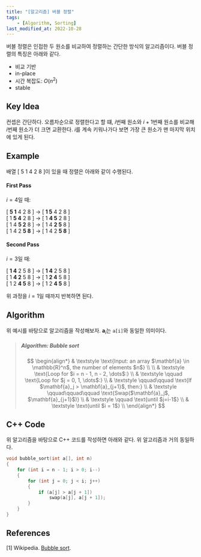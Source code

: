 ```yaml
---
title: "[알고리즘] 버블 정렬"
tags:
    - [Algorithm, Sorting]
last_modified_at: 2022-10-28
---
```


버블 정렬은 인접한 두 원소를 비교하여 정렬하는 간단한 방식의 알고리즘이다. 버블 정렬의 특징은 아래와 같다.

* 비교 기반
* in-place
* 시간 복잡도: $O(n^2)$
* stable

## Key Idea

컨셉은 간단하다. 오름차순으로 정렬한다고 할 떄, $i$번째 원소와 $i+1$번째 원소를 비교해 $i$번째 원소가 더 크면 교환한다. $i$를 계속 키워나가다 보면 가장 큰 원소가 맨 마지막 위치에 있게 된다.

## Example

배열 [ 5 1 4 2 8 ]이 있을 때 정렬은 아래와 같이 수행된다.

#### First Pass

$i=4$일 때:

[ **5 1** 4 2 8 ] $\rightarrow$ [ **1 5** 4 2 8 ]  
[ 1 **5 4** 2 8 ] $\rightarrow$ [ 1 **4 5** 2 8 ]  
[ 1 4 **5 2** 8 ] $\rightarrow$ [ 1 4 **2 5** 8 ]  
[ 1 4 2 **5 8** ] $\rightarrow$ [ 1 4 2 **5 8** ]

#### Second Pass

$i=3$일 때:

[ **1 4** 2 5 8 ] $\rightarrow$ [ **1 4** 2 5 8 ]  
[ 1 **4 2** 5 8 ] $\rightarrow$ [ 1 **2 4** 5 8 ]  
[ 1 2 **4 5** 8 ] $\rightarrow$ [ 1 2 **4 5** 8 ]  

위 과정을 $i=1$일 때까지 반복하면 된다.


## Algorithm

위 예시를 바탕으로 알고리즘을 작성해보자. $\mathbf{a}_i$는 `a[i]`와 동일한 의미이다.

> ##### $\text{Algorithm: Bubble sort}$  
> $$
> \begin{align*}
> & \textstyle \text{Input: an array $\mathbf{a} \in \mathbb{R}^n$, the number of elements $n$} \\
> \\
> & \textstyle \text{Loop for $i = n - 1, n - 2, \dots$:} \\
> & \textstyle \qquad \text{Loop for $j = 0, 1, \dots$:} \\
> & \textstyle \qquad\qquad \text{If $\mathbf{a}_j > \mathbf{a}_{j+1}$, then:} \\
> & \textstyle \qquad\qquad\qquad \text{Swap($\mathbf{a}_j$, $\mathbf{a}_{j+1}$)} \\
> & \textstyle \qquad \text{until $j=i-1$} \\
> & \textstyle \text{until $i = 1$} \\
> \end{align*}
> $$

## C++ Code

위 알고리즘을 바탕으로 C++ 코드를 작성하면 아래와 같다. 위 알고리즘과 거의 동일하다.

```c++
void bubble_sort(int a[], int n)
{
    for (int i = n - 1; i > 0; i--)
    {
        for (int j = 0; j < i; j++)
        {
            if (a[j] > a[j + 1])
                swap(a[j], a[j + 1]);
        }
    }
}
```

## References

[1] Wikipedia. [Bubble sort](https://en.wikipedia.org/wiki/Bubble_sort).
